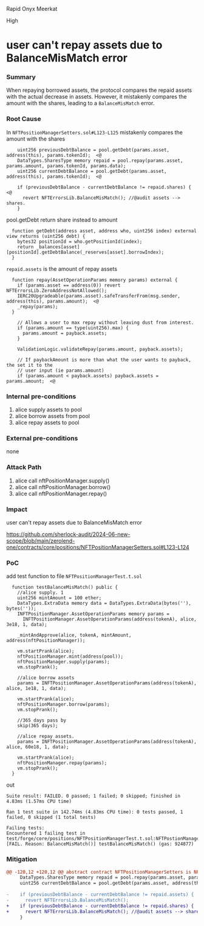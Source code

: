 Rapid Onyx Meerkat

High

# user can't repay assets due to BalanceMisMatch error

### Summary

When repaying borrowed assets, the protocol compares the repaid assets with the actual decrease in assets. However, it mistakenly compares the amount with the shares, leading to a `BalanceMisMatch` error.

### Root Cause

In `NFTPositionManagerSetters.sol#L123-L125`  mistakenly compares the amount with the shares

```solidity
    uint256 previousDebtBalance = pool.getDebt(params.asset, address(this), params.tokenId);  <@
    DataTypes.SharesType memory repaid = pool.repay(params.asset, params.amount, params.tokenId, params.data);
    uint256 currentDebtBalance = pool.getDebt(params.asset, address(this), params.tokenId);  <@

    if (previousDebtBalance - currentDebtBalance != repaid.shares) { <@
      revert NFTErrorsLib.BalanceMisMatch(); //@audit assets --> shares.
    }
```

pool.getDebt return share instead to amount
```solidity
  function getDebt(address asset, address who, uint256 index) external view returns (uint256 debt) {
    bytes32 positionId = who.getPositionId(index);
    return _balances[asset][positionId].getDebtBalance(_reserves[asset].borrowIndex);
  }
```
`repaid.assets` is the amount of repay assets
```solidity
  function repay(AssetOperationParams memory params) external {
    if (params.asset == address(0)) revert NFTErrorsLib.ZeroAddressNotAllowed();
    IERC20Upgradeable(params.asset).safeTransferFrom(msg.sender, address(this), params.amount);  <@
    _repay(params);
  }
```
```solidity
    // Allows a user to max repay without leaving dust from interest.
    if (params.amount == type(uint256).max) {
      params.amount = payback.assets;
    }

    ValidationLogic.validateRepay(params.amount, payback.assets);

    // If paybackAmount is more than what the user wants to payback, the set it to the
    // user input (ie params.amount)
    if (params.amount < payback.assets) payback.assets = params.amount;  <@
```


### Internal pre-conditions

1. alice supply assets to pool
2. alice borrow assets from pool
3. alice repay assets to pool

### External pre-conditions

none

### Attack Path

1. alice call nftPositionManager.supply()
2. alice call nftPositionManager.borrow()
3. alice call nftPositionManager.repay()

### Impact

user can't repay assets due to BalanceMisMatch error

https://github.com/sherlock-audit/2024-06-new-scope/blob/main/zerolend-one/contracts/core/positions/NFTPositionManagerSetters.sol#L123-L124

### PoC

add test function to file `NFTPositionManagerTest.t.sol`
```solidity
  function testBalanceMisMatch() public {
    //alice supply. 1
    uint256 mintAmount = 100 ether;
    DataTypes.ExtraData memory data = DataTypes.ExtraData(bytes(''), bytes(''));
    INFTPositionManager.AssetOperationParams memory params =
      INFTPositionManager.AssetOperationParams(address(tokenA), alice, 3e18, 1, data);

    _mintAndApprove(alice, tokenA, mintAmount, address(nftPositionManager));

    vm.startPrank(alice);
    nftPositionManager.mint(address(pool));
    nftPositionManager.supply(params);
    vm.stopPrank();

    //alice borrow assets
    params = INFTPositionManager.AssetOperationParams(address(tokenA), alice, 1e18, 1, data);

    vm.startPrank(alice);
    nftPositionManager.borrow(params);
    vm.stopPrank();

    //365 days pass by
    skip(365 days);

    //alice repay assets.
    params = INFTPositionManager.AssetOperationParams(address(tokenA), alice, 60e18, 1, data);

    vm.startPrank(alice);
    nftPositionManager.repay(params);
    vm.stopPrank();
  }
```

out
```shell
Suite result: FAILED. 0 passed; 1 failed; 0 skipped; finished in 4.83ms (1.57ms CPU time)

Ran 1 test suite in 142.74ms (4.83ms CPU time): 0 tests passed, 1 failed, 0 skipped (1 total tests)

Failing tests:
Encountered 1 failing test in test/forge/core/positions/NFTPositionManagerTest.t.sol:NFTPostionManagerTest
[FAIL. Reason: BalanceMisMatch()] testBalanceMisMatch() (gas: 924877)
```

### Mitigation

```diff
@@ -120,12 +120,12 @@ abstract contract NFTPositionManagerSetters is NFTRewardsDistributor {
     DataTypes.SharesType memory repaid = pool.repay(params.asset, params.amount, params.tokenId, params.data);
     uint256 currentDebtBalance = pool.getDebt(params.asset, address(this), params.tokenId);
 
-    if (previousDebtBalance - currentDebtBalance != repaid.assets) {
-      revert NFTErrorsLib.BalanceMisMatch();
+    if (previousDebtBalance - currentDebtBalance != repaid.shares) {
+      revert NFTErrorsLib.BalanceMisMatch(); //@audit assets --> shares.
     }
```